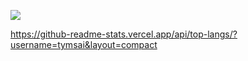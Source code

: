 

![](https://komarev.com/ghpvc/?username=tymsai&color=blueviolet&style=plastic&label=VIEWS)



https://github-readme-stats.vercel.app/api/top-langs/?username=tymsai&layout=compact

